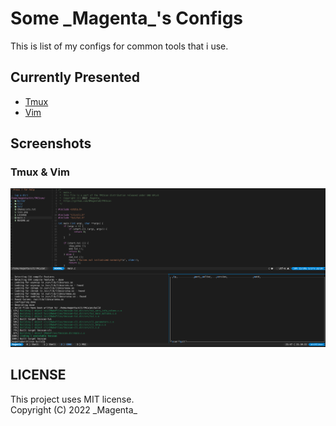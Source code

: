 # Some \_Magenta\_'s Configs

This is list of my configs for common tools that i use.

## Currently Presented
* [Tmux](https://github.com/0Magenta0/Cfgs/blob/master/tmux.conf)
* [Vim](https://github.com/0Magenta0/Cfgs/blob/master/vimrc)

## Screenshots
### Tmux & Vim
![](screenshots/tmux-vim.png?raw=true)

## LICENSE
This project uses MIT license.  
Copyright (C) 2022 \_Magenta\_

